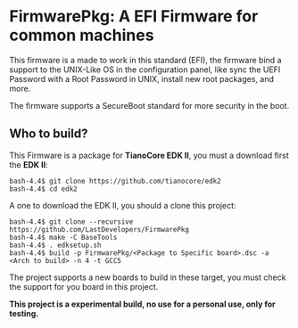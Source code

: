 # **FirmwarePkg:** A EFI Firmware for common machines
This firmware is a made to work in this standard (EFI), the firmware bind a support to the UNIX-Like OS in the configuration panel, like sync the UEFI Password with a Root Password in UNIX, install new root packages, and more.

The firmware supports a SecureBoot standard for more security in the boot.

## **Who to build?**

This Firmware is a package for **TianoCore EDK II**, you must a download first the **EDK II**:

    bash-4.4$ git clone https://github.com/tianocore/edk2
    bash-4.4$ cd edk2

A one to download the EDK II, you should a clone this project:

    bash-4.4$ git clone --recursive https://github.com/LastDevelopers/FirmwarePkg
    bash-4.4$ make -C BaseTools
    bash-4.4$ . edksetup.sh
    bash-4.4$ build -p FirmwarePkg/<Package to Specific board>.dsc -a <Arch to build> -n 4 -t GCC5

The project supports a new boards to build in these target, you must check the support for you board in this project.

**This project is a experimental build, no use for a personal use, only for testing.**

